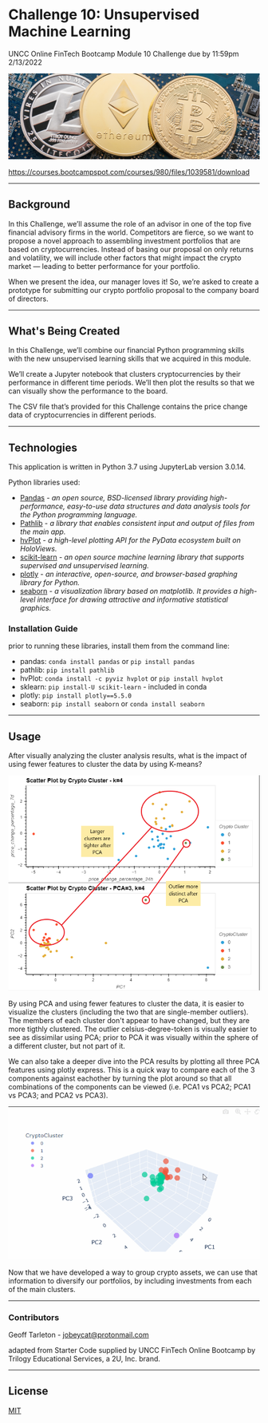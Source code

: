 # Challenge 10: Unsupervised Machine Learning
UNCC Online FinTech Bootcamp Module 10 Challenge due by 11:59pm 2/13/2022

![](Images/crypto_photo.png)

https://courses.bootcampspot.com/courses/980/files/1039581/download

---

## Background

In this Challenge, we’ll assume the role of an advisor in one of the top five financial advisory firms in the world. Competitors are fierce, so we want to propose a novel approach to assembling investment portfolios that are based on cryptocurrencies. Instead of basing our proposal on only returns and volatility, we will include other factors that might impact the crypto market — leading to better performance for your portfolio.

When we present the idea, our manager loves it! So, we’re asked to create a prototype for submitting our crypto portfolio proposal to the company board of directors.

---

## What's Being Created

In this Challenge, we’ll combine our financial Python programming skills with the new unsupervised learning skills that we acquired in this module.

We’ll create a Jupyter notebook that clusters cryptocurrencies by their performance in different time periods. We’ll then plot the results so that we can visually show the performance to the board.

The CSV file that’s provided for this Challenge contains the price change data of cryptocurrencies in different periods.

---

## Technologies

This application is written in Python 3.7 using JupyterLab version 3.0.14.

Python libraries used:

 - [Pandas](https://pandas.pydata.org/pandas-docs/stable/) - *an open source, BSD-licensed library providing high-performance, easy-to-use data structures and data analysis tools for the Python programming language.*
 - [Pathlib](https://docs.python.org/3.7/library/pathlib.html) - *a library that enables consistent input and output of files from the main app.*
 - [hvPlot](https://hvplot.holoviz.org/user_guide/Introduction.html) - *a high-level plotting API for the PyData ecosystem built on HoloViews.*
 - [scikit-learn](https://scikit-learn.org/stable/user_guide.html) - *an open source machine learning library that supports supervised and unsupervised learning.*
 - [plotly](https://plotly.com/python/) - *an interactive, open-source, and browser-based graphing library for Python.*
 - [seaborn](https://seaborn.pydata.org/installing.html) - *a visualization library based on matplotlib. It provides a high-level interface for drawing attractive and informative statistical graphics.*


### Installation Guide

prior to running these libraries, install them from the command line:
  - pandas: `conda install pandas` or `pip install pandas`  
  - pathlib: `pip install pathlib`
  - hvPlot: `conda install -c pyviz hvplot` or `pip install hvplot`
  - sklearn: `pip install-U scikit-learn` - included in conda
  - plotly: `pip install plotly==5.5.0`
  - seaborn: `pip install seaborn` or `conda install seaborn`
  
---

## Usage

After visually analyzing the cluster analysis results, what is the impact of using fewer features to cluster the data by using K-means?

![](Images/compare_cluster_analysis.png)

By using PCA and using fewer features to cluster the data, it is easier to visualize the clusters (including the two that are single-member outliers). The members of each cluster don't appear to have changed, but they are more tigthly clustered. The outlier celsius-degree-token is visually easier to see as dissimilar using PCA; prior to PCA it was visually within the sphere of a different cluster, but not part of it.

We can also take a deeper dive into the PCA results by plotting all three PCA features using plotly express. This is a quick way to compare each of the 3 components against eachother by turning the plot around so that all combinations of the components can be viewed (i.e. PCA1 vs PCA2; PCA1 vs PCA3; and PCA2 vs PCA3).

![](Images/3d_plot_demo.gif)

Now that we have developed a way to group crypto assets, we can use that information to diversify our portfolios, by including investments from each of the main clusters.

---
 
### Contributors

Geoff Tarleton - jobeycat@protonmail.com

adapted from Starter Code supplied by UNCC FinTech Online Bootcamp by Trilogy Educational Services, a 2U, Inc. brand.

---

## License

[MIT](LICENSE)
